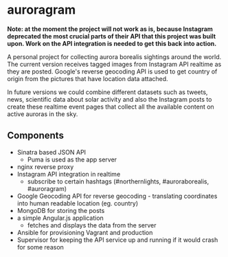 auroragram
==========

**Note: at the moment the project will not work as is, because Instagram deprecated the most crucial parts of their API that this project was built upon. Work on the API integration is needed to get this back into action.**

A personal project for collecting aurora borealis sightings around the world. The current version receives tagged images from Instagram API realtime as they are posted. Google's reverse geocoding API is used to get country of origin from the pictures that have location data attached.

In future versions we could combine different datasets such as tweets, news, scientific data about solar activity and also the Instagram posts to create these realtime event pages that collect all the available content on active auroras in the sky.

## Components

* Sinatra based JSON API
  * Puma is used as the app server
* nginx reverse proxy
* Instagram API integration in realtime
  * subscribe to certain hashtags (#northernlights, #auroraborealis, #auroragram)
* Google Geocoding API for reverse geocoding - translating coordinates into human readable location (eg. country)
* MongoDB for storing the posts
* a simple Angular.js application
  * fetches and displays the data from the server
* Ansible for provisioning Vagrant and production
* Supervisor for keeping the API service up and running if it would crash for some reason
